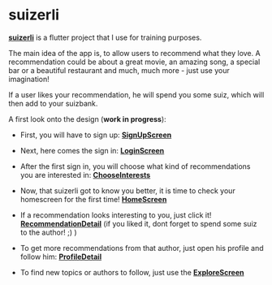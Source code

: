 # suizerli

[**suizerli**](https://github.com/heslegend/suizerli/blob/master/custom_assets/suizerli_logo.PNG) is a flutter project that I use for training purposes.

The main idea of the app is, to allow users to recommend what they love.
A recommendation could be about a great movie, an amazing song, a special bar or a beautiful
restaurant and much, much more - just use your imagination!



If a user likes your recommendation, he will spend you some suiz, which will then add to your suizbank.

A first look onto the design (**work in progress**):

- First, you will have to sign up: [**SignUpScreen**](https://github.com/heslegend/suizerli/blob/master/custom_assets/Register.png)

- Next, here comes the sign in: [**LoginScreen**](https://github.com/heslegend/suizerli/blob/master/custom_assets/Login.png)

- After the first sign in, you will choose what kind of recommendations you are interested in: [**ChooseInterests**](https://github.com/heslegend/suizerli/blob/master/custom_assets/Choose%20Interests.png) 

- Now, that suizerli got to know you better, it is time to check your homescreen for the first time! [**HomeScreen**](https://github.com/heslegend/suizerli/blob/master/custom_assets/Home.png)

- If a recommendation looks interesting to you, just click it! [**RecommendationDetail**](https://github.com/heslegend/suizerli/blob/master/custom_assets/Recommendation%20-%20Detail%20Yamaha.png)
(if you liked it, dont forget to spend some suiz to the author! ;) )

- To get more recommendations from that author, just open his profile and follow him: [**ProfileDetail**](https://github.com/heslegend/suizerli/blob/master/custom_assets/Profil_1.png)

- To find new topics or authors to follow, just use the [**ExploreScreen**](https://github.com/heslegend/suizerli/blob/master/custom_assets/Explore.png)
